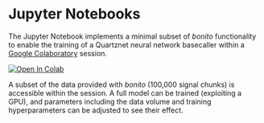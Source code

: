 # Jupyter Notebooks

The Jupyter Notebook implements a minimal subset of *bonito* functionality to enable the training of a Quartznet neural network basecaller within a [Google Colaboratory](https://colab.research.google.com/notebooks/welcome.ipynb) session.

[![Open In Colab](https://colab.research.google.com/assets/colab-badge.svg)](https://colab.research.google.com/drive/1m-M6cmjsl2LRk9In3tzomqEwXMDUCZHF)

A subset of the data provided with *bonito* (100,000 signal chunks) is accessible within the session. A full model can be trained (exploiting a GPU), and parameters including the data volume and training hyperparameters can be adjusted to see their effect.
